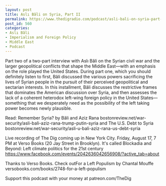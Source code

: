 ```yaml
---
layout: post
title: Aslı Bâli on Syria, Part II
permalink: https://www.thedigradio.com/podcast/asli-bali-on-syria-part-ii/index.html
post_id: 560
categories: 
- Aslı Bâli
- Imperialism and Foreign Policy
- Middle East
- Podcast
---
```


Part two of a two-part interview with Aslı Bâli on the Syrian civil war and the larger geopolitical conflicts that shape the Middle East—with an emphasis on the role played the United States. During part one, which you should definitely listen to first, Bâli discussed the various powers sacrificing the lives of Syrian people in the pursuit of their perceived geopolitical and sectarian interests. In this installment, Bâli discusses the restrictive frames that dominates the American discussion over Syria, and then assesses the lack of a coherent heterodox left-wing foreign policy in the United States—something that we desperately need as the possibility of the left taking power becomes newly plausible.

Read: Remember Syria? by Bâli and Aziz Rana bostonreview.net/war-security/asli-bali-aziz-rana-trump-putin-syria and The U.S. Debt to Syria bostonreview.net/war-security/asli-u-bali-aziz-rana-us-debt-syria

Live recording of The Dig coming up in New York City. Friday, August 17, 7 PM at Verso Books (20 Jay Street in Brooklyn). It's called Blockadia and Beyond: Left climate politics for the 21st century https://www.facebook.com/events/2042636042656908/?active_tab=about

Thanks to Verso Books. Check outFor a Left Populism by Chantal Mouffe versobooks.com/books/2748-for-a-left-populism

Support this podcast with your money at patreon.com/TheDig